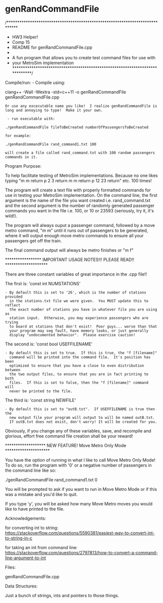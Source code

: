 # genRandCommandFile
/*****************************************************************************
* HW3 Helper! 
* Comp 15
* README for genRandCommandFile.cpp
*
* A fun program that allows you to create test command files for use with
* your MetroSim implementation
*****************************************************************************/

Compile/run:
     - Compile using:

clang++ -Wall -Wextra -std=c++11 -o genRandCommandFile genRandCommandFile.cpp
    
    Or use any excecutable name you like!  I realize genRandCommandFile is 
    long and annoying to type!  Make it your own.

     - run executable with:
        
    ./genRandCommandFile fileToBeCreated numberOfPassengersToBeCreated

    for example:

    ./genRandCommandFile rand_command1.txt 100

    will create a file called rand_command.txt with 100 random passengers
    commands in it.


Program Purpose:

To help facilitate testing of MetroSim implementations.  Because no one likes
typing "m m return p 2 3 return m m return p 12 23 return" etc. 100 times!

The program will create a text file with properly formatted commands for use
in testing your MetroSim implementation.  On the command line, the first 
argument is the name of the file you want created i.e. rand_command.txt and 
the second argument is the number of randomly generated passenger commands
you want in the file i.e. 100, or 10 or 23593 (seriously, try it, it's wild!).

The program will always ouput a passenger command, followed by a move metro 
command, "m m" until it runs out of passengers to be generated, where it will 
output enough move metro commands to ensure all your passengers get off the
train.

The final command output will always be metro finishes or "m f"

***************** IMPORTANT USAGE NOTES!!! PLEASE READ!! ********************

There are three constant variables of great importance in the .cpp file!!

The first is: 'const int NUMSTATIONS' 

    - By default this is set to '26', which is the number of stations provided
      in the stations.txt file we were given.  You MUST update this to reflect
      the exact number of stations you have in whatever file you are using as
      station input.  Otherwise, you may experience passengers who are trying
      to board at stations that don't exist!  Poor guys... worse than that
      your program may seg fault, have memory leaks, or just generally 
      display "undocumented behavior".  Please exercise caution! 

The second is: 'const bool USEFFILENAME'

    - By default this is set to true.  If this is true, the "f [filename]" 
      command will be printed into the command file.  It's position has been
      optimized to ensure that you have a close to even distribution between
      the two output files, to ensure that you are in fact printing to both
      files.  If this is set to false, then the "f [filename]" command will
      never be printed to the file.

The third is: 'const string NEWFILE'

    - By default this is set to "outB.txt".  If USEFFILENAME is true then the
      new output file your program will output to will be named outB.txt.  
      If outB.txt does not exist, don't worry! It will be created for you.

Obviously, if you change any of these variables, save, and recompile and
glorious, effort free command file creation shall be your reward!


******************* NEW FEATURE! Move Metro Only Mode *********************

You have the option of running in what I like to call Move Metro Only Mode!
To do so, run the program with '0' or a negative number of passengers in
the command line like so:

./genRandCommandFile rand_command1.txt 0

You will be prompted to ask if you want to run in Move Metro Mode or if this
was a mistake and you'd like to quit.

If you type 'y', you will be asked how many Move Metro moves you would like 
to have printed to the file.  


Acknowledgements: 

for converting int to string: 
https://stackoverflow.com/questions/5590381/easiest-way-to-convert-int-to-string-in-c

for taking an int from command line:
https://stackoverflow.com/questions/2797813/how-to-convert-a-command-line-argument-to-int


Files: 

genRandCommandFile.cpp

Data Structures:

Just a bunch of strings, ints and pointers to those things.

